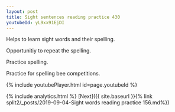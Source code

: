 ```yaml
---
layout: post
title: Sight sentences reading practice 430
youtubeId: yL9xx91EjDI
---
```

 
 
Helps to learn sight words and their spelling.

Opportunitiy to repeat the spelling. 

Practice spelling. 
 
Practice for spelling bee competitions. 
 
{% include youtubePlayer.html id=page.youtubeId %}
 
 
{% include analytics.html %} 
[Next]({{ site.baseurl }}{% link  split2/_posts/2019-09-04-Sight words reading practice 156.md%})
 
